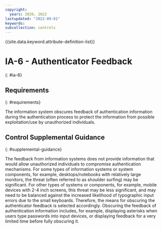 ```yaml
---
copyright:
  years: 2020, 2022
lastupdated: "2022-09-01"
keywords: 
subcollection: controls
---
```



{{site.data.keyword.attribute-definition-list}}


# IA-6 - Authenticator Feedback
{: #ia-6}

## Requirements
{: #requirements}

The information system obscures feedback of authentication information during the authentication process to protect the information from possible exploitation/use by unauthorized individuals.

## Control Supplemental Guidance
{: #supplemental-guidance}

The feedback from information systems does not provide information that would allow unauthorized individuals to compromise authentication mechanisms. For some types of information systems or system components, for example, desktops/notebooks with relatively large monitors, the threat (often referred to as shoulder surfing) may be significant. For other types of systems or components, for example, mobile devices with 2-4 inch screens, this threat may be less significant, and may need to be balanced against the increased likelihood of typographic input errors due to the small keyboards. Therefore, the means for obscuring the authenticator feedback is selected accordingly. Obscuring the feedback of authentication information includes, for example, displaying asterisks when users type passwords into input devices, or displaying feedback for a very limited time before fully obscuring it.
